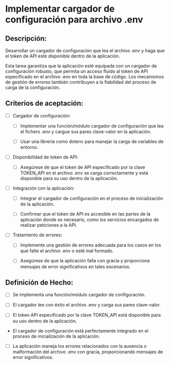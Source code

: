 # Implementar cargador de configuración para archivo .env

## Descripción:

Desarrollar un cargador de configuración que lea el archivo .env y haga que el token de API esté disponible dentro de la aplicación.

Esta tarea garantiza que la aplicación esté equipada con un cargador de configuración robusto, que permita un acceso fluido al token de API especificado en el archivo .env en toda la base de código. Los mecanismos de gestión de errores también contribuyen a la fiabilidad del proceso de carga de la configuración.

## Criterios de aceptación:

- [ ] Cargador de configuración:

    - [ ] Implementar una función/módulo cargador de configuración que lea el fichero .env y cargue sus pares clave-valor en la aplicación.

    - [ ] Usar una librería como dotenv para manejar la carga de variables de entorno.

- [ ] Disponibilidad de token de API:

    - [ ] Asegúrese de que el token de API especificado por la clave TOKEN_API en el archivo .env se carga correctamente y está disponible para su uso dentro de la aplicación.

- [ ] Integración con la aplicación:

    - [ ] Integrar el cargador de configuración en el proceso de inicialización de la aplicación.

    - [ ] Confirmar que el token de API es accesible en las partes de la aplicación donde es necesario, como los servicios encargados de realizar peticiones a la API.

- [ ] Tratamiento de errores:

    - [ ] Implemente una gestión de errores adecuada para los casos en los que falte el archivo .env o esté mal formado.

    - [ ] Asegúrese de que la aplicación falla con gracia y proporciona mensajes de error significativos en tales escenarios.

## Definición de Hecho:

- [ ] Se implementa una función/módulo cargador de configuración.

- [ ] El cargador lee con éxito el archivo .env y carga sus pares clave-valor.

- [ ] El token API especificado por la clave TOKEN_API está disponible para su uso dentro de la aplicación.

- El cargador de configuración está perfectamente integrado en el proceso de inicialización de la aplicación.

- [ ] La aplicación maneja los errores relacionados con la ausencia o malformación del archivo .env con gracia, proporcionando mensajes de error significativos.

